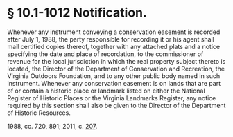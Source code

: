 # § 10.1-1012 Notification.

<p>Whenever any instrument conveying a conservation easement is recorded after July 1, 1988, the party responsible for recording it or his agent shall mail certified copies thereof, together with any attached plats and a notice specifying the date and place of recordation, to the commissioner of revenue for the local jurisdiction in which the real property subject thereto is located, the Director of the Department of Conservation and Recreation, the Virginia Outdoors Foundation, and to any other public body named in such instrument. Whenever any conservation easement is on lands that are part of or contain a historic place or landmark listed on either the National Register of Historic Places or the Virginia Landmarks Register, any notice required by this section shall also be given to the Director of the Department of Historic Resources.</p><p>1988, cc. 720, 891; 2011, c. <a href='http://lis.virginia.gov/cgi-bin/legp604.exe?111+ful+CHAP0207'>207</a>.</p>